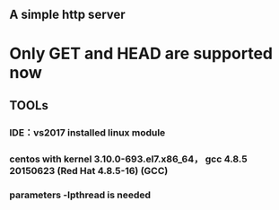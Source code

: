 ## A simple http server 

# Only GET and HEAD are supported now

## TOOLs
###  IDE：vs2017 installed linux module
###  centos with kernel 3.10.0-693.el7.x86_64， gcc 4.8.5 20150623 (Red Hat 4.8.5-16) (GCC)
###  parameters -lpthread is needed 
